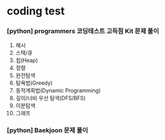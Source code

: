 # coding test
### [python] programmers 코딩테스트 고득점 Kit 문제 풀이
1. 해시
2. 스택/큐
3. 힙(Heap)
4. 정렬
5. 완전탐색
6. 탐욕법(Greedy)
7. 동적계획법(Dynamic Programming)
8. 깊이/너비 우선 탐색(DFS/BFS)
9. 이분탐색
10. 그래프
### [python] Baekjoon 문제 풀이
